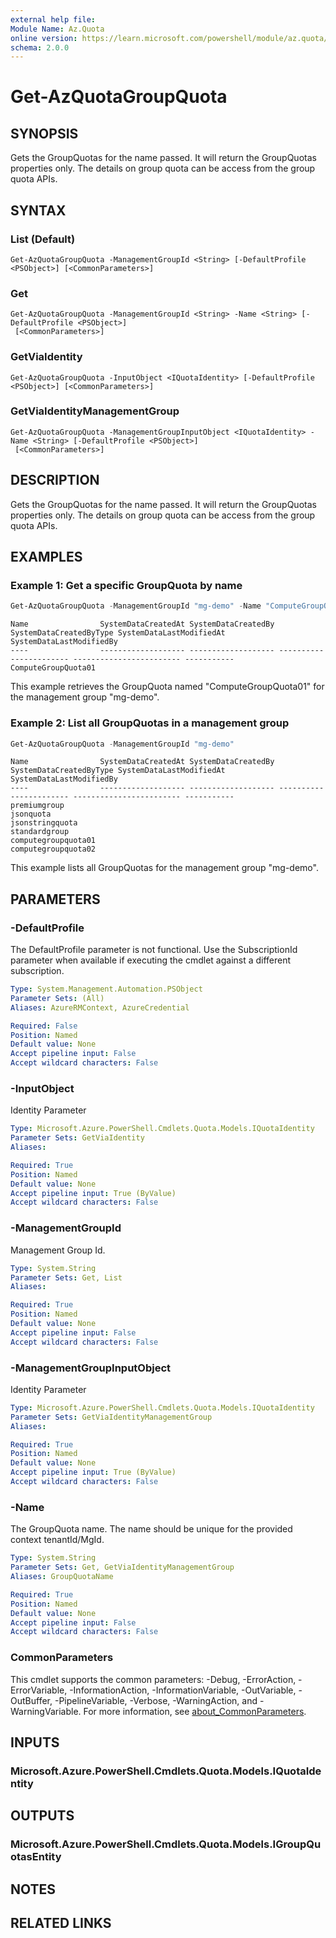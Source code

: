```yaml
---
external help file:
Module Name: Az.Quota
online version: https://learn.microsoft.com/powershell/module/az.quota/get-azquotagroupquota
schema: 2.0.0
---
```


# Get-AzQuotaGroupQuota

## SYNOPSIS
Gets the GroupQuotas for the name passed.
It will return the GroupQuotas properties only.
The details on group quota can be access from the group quota APIs.

## SYNTAX

### List (Default)
```
Get-AzQuotaGroupQuota -ManagementGroupId <String> [-DefaultProfile <PSObject>] [<CommonParameters>]
```

### Get
```
Get-AzQuotaGroupQuota -ManagementGroupId <String> -Name <String> [-DefaultProfile <PSObject>]
 [<CommonParameters>]
```

### GetViaIdentity
```
Get-AzQuotaGroupQuota -InputObject <IQuotaIdentity> [-DefaultProfile <PSObject>] [<CommonParameters>]
```

### GetViaIdentityManagementGroup
```
Get-AzQuotaGroupQuota -ManagementGroupInputObject <IQuotaIdentity> -Name <String> [-DefaultProfile <PSObject>]
 [<CommonParameters>]
```

## DESCRIPTION
Gets the GroupQuotas for the name passed.
It will return the GroupQuotas properties only.
The details on group quota can be access from the group quota APIs.

## EXAMPLES

### Example 1: Get a specific GroupQuota by name
```powershell
Get-AzQuotaGroupQuota -ManagementGroupId "mg-demo" -Name "ComputeGroupQuota01"
```

```output
Name                SystemDataCreatedAt SystemDataCreatedBy SystemDataCreatedByType SystemDataLastModifiedAt SystemDataLastModifiedBy
----                ------------------- ------------------- ----------------------- ------------------------ -----------
ComputeGroupQuota01  
```

This example retrieves the GroupQuota named "ComputeGroupQuota01" for the management group "mg-demo".

### Example 2: List all GroupQuotas in a management group
```powershell
Get-AzQuotaGroupQuota -ManagementGroupId "mg-demo"
```

```output
Name                SystemDataCreatedAt SystemDataCreatedBy SystemDataCreatedByType SystemDataLastModifiedAt SystemDataLastModifiedBy
----                ------------------- ------------------- ----------------------- ------------------------ -----------
premiumgroup                                                                                          jsonquota                                                                                             jsonstringquota                                                                                       standardgroup                                                                                         computegroupquota01                                                                                   computegroupquota02  
```

This example lists all GroupQuotas for the management group "mg-demo".

## PARAMETERS

### -DefaultProfile
The DefaultProfile parameter is not functional.
Use the SubscriptionId parameter when available if executing the cmdlet against a different subscription.

```yaml
Type: System.Management.Automation.PSObject
Parameter Sets: (All)
Aliases: AzureRMContext, AzureCredential

Required: False
Position: Named
Default value: None
Accept pipeline input: False
Accept wildcard characters: False
```

### -InputObject
Identity Parameter

```yaml
Type: Microsoft.Azure.PowerShell.Cmdlets.Quota.Models.IQuotaIdentity
Parameter Sets: GetViaIdentity
Aliases:

Required: True
Position: Named
Default value: None
Accept pipeline input: True (ByValue)
Accept wildcard characters: False
```

### -ManagementGroupId
Management Group Id.

```yaml
Type: System.String
Parameter Sets: Get, List
Aliases:

Required: True
Position: Named
Default value: None
Accept pipeline input: False
Accept wildcard characters: False
```

### -ManagementGroupInputObject
Identity Parameter

```yaml
Type: Microsoft.Azure.PowerShell.Cmdlets.Quota.Models.IQuotaIdentity
Parameter Sets: GetViaIdentityManagementGroup
Aliases:

Required: True
Position: Named
Default value: None
Accept pipeline input: True (ByValue)
Accept wildcard characters: False
```

### -Name
The GroupQuota name.
The name should be unique for the provided context tenantId/MgId.

```yaml
Type: System.String
Parameter Sets: Get, GetViaIdentityManagementGroup
Aliases: GroupQuotaName

Required: True
Position: Named
Default value: None
Accept pipeline input: False
Accept wildcard characters: False
```

### CommonParameters
This cmdlet supports the common parameters: -Debug, -ErrorAction, -ErrorVariable, -InformationAction, -InformationVariable, -OutVariable, -OutBuffer, -PipelineVariable, -Verbose, -WarningAction, and -WarningVariable. For more information, see [about_CommonParameters](http://go.microsoft.com/fwlink/?LinkID=113216).

## INPUTS

### Microsoft.Azure.PowerShell.Cmdlets.Quota.Models.IQuotaIdentity

## OUTPUTS

### Microsoft.Azure.PowerShell.Cmdlets.Quota.Models.IGroupQuotasEntity

## NOTES

## RELATED LINKS

